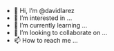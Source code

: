 - 👋 Hi, I’m @davidlarez
- 👀 I’m interested in ...
- 🌱 I’m currently learning ...
- 💞️ I’m looking to collaborate on ...
- 📫 How to reach me ...

<!---
davidlarez/davidlarez is a ✨ special ✨ repository because its `README.md` (this file) appears on your GitHub profile.
You can click the Preview link to take a look at your changes.
--->
